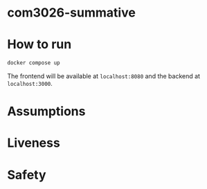 # com3026-summative

# How to run

```bash
docker compose up
```

The frontend will be available at `localhost:8080` and the backend at `localhost:3000`.

# Assumptions

# Liveness

# Safety
